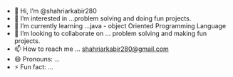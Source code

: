 - 👋 Hi, I’m @shahriarkabir280
- 👀 I’m interested in ...problem solving and doing fun projects.
- 🌱 I’m currently learning ...java - object Oriented Programming Language
- 💞️ I’m looking to collaborate on ... problem solving and making fun projects.
- 📫 How to reach me ... shahriarkabir280@gmail.com
- 😄 Pronouns: ...
- ⚡ Fun fact: ...

<!---
shahriarkabir280/shahriarkabir280 is a ✨ special ✨ repository because its `README.md` (this file) appears on your GitHub profile.
You can click the Preview link to take a look at your changes.
--->
